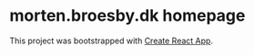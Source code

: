 # morten.broesby.dk homepage

This project was bootstrapped with [Create React App](https://github.com/facebookincubator/create-react-app).
